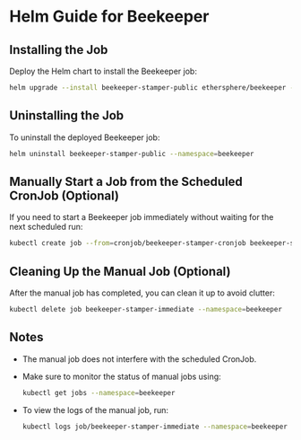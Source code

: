 # Helm Guide for Beekeeper

## Installing the Job

Deploy the Helm chart to install the Beekeeper job:

```bash
helm upgrade --install beekeeper-stamper-public ethersphere/beekeeper --namespace beekeeper -f ./beekeeper-stamper-public.yaml
```

## Uninstalling the Job

To uninstall the deployed Beekeeper job:

```bash
helm uninstall beekeeper-stamper-public --namespace=beekeeper
```

## Manually Start a Job from the Scheduled CronJob (Optional)

If you need to start a Beekeeper job immediately without waiting for the next scheduled run:

```bash
kubectl create job --from=cronjob/beekeeper-stamper-cronjob beekeeper-stamper-immediate --namespace=beekeeper
```

## Cleaning Up the Manual Job (Optional)

After the manual job has completed, you can clean it up to avoid clutter:

```bash
kubectl delete job beekeeper-stamper-immediate --namespace=beekeeper
```

## Notes

- The manual job does not interfere with the scheduled CronJob.
- Make sure to monitor the status of manual jobs using:

    ```bash
    kubectl get jobs --namespace=beekeeper
    ```

- To view the logs of the manual job, run:

    ```bash
    kubectl logs job/beekeeper-stamper-immediate --namespace=beekeeper
    ```
